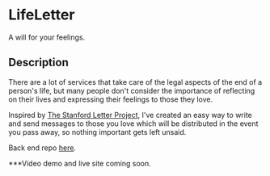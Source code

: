 # LifeLetter

A will for your feelings.

## Description
There are a lot of services that take care of the legal aspects of the end of a person's life, but many people don't consider the importance of reflecting on their lives and expressing their feelings to those they love.

Inspired by <a href="https://med.stanford.edu/letter/friendsandfamily.html">The Stanford Letter Project</a>, I've created an easy way to write and send messages to those you love which will be distributed in the event you pass away, so nothing important gets left unsaid.

Back end repo <a href="https://github.com/matt-green1/capstone_backend">here</a>.

***Video demo and live site coming soon.
